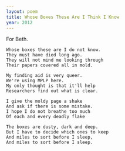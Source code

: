 ```yaml
---
layout: poem
title: Whose Boxes These Are I Think I Know
year: 2012
---
```


For Beth.

    Whose boxes these are I do not know.
    They must have died long ago.
    They will not mind me looking through
    Their papers covered all in mold.

    My finding aid is very queer.
    We're using MPLP here.
    My only thought is that it'll help
    Researchers find out what is clear.

    I give the moldy page a shake
    And ask if there is some mistake.
    I hope I do not breathe too much
    Of each and every deadly flake

    The boxes are dusty, dark and deep.
    But I have to decide which ones to keep
    And miles to sort before I sleep,
    And miles to sort before I sleep.
